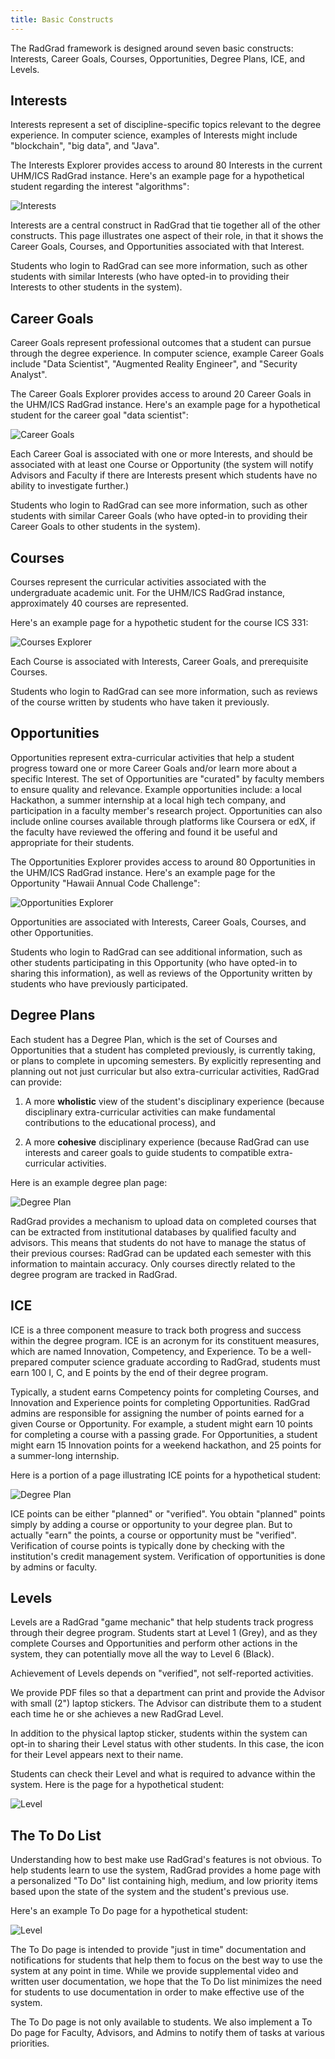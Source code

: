 ```yaml
---
title: Basic Constructs
---
```


The RadGrad framework is designed around seven basic constructs: Interests, Career Goals, Courses, Opportunities, Degree Plans, ICE, and Levels.

## Interests

Interests represent a set of discipline-specific topics relevant to the degree experience.  In computer science, examples of Interests might include "blockchain", "big data", and "Java".

The Interests Explorer provides access to around 80 Interests in the current UHM/ICS RadGrad instance.  Here's an example page for a hypothetical student regarding the interest "algorithms":

![Interests](/img/overview/interests-explorer-algorithms.png)

Interests are a central construct in RadGrad that tie together all of the other constructs.  This page illustrates one aspect of their role, in that it shows the Career Goals, Courses, and Opportunities associated with that Interest.

Students who login to RadGrad can see more information, such as other students with similar Interests (who have opted-in to providing their Interests to other students in the system).


## Career Goals

Career Goals represent professional outcomes that a student can pursue through the degree experience. In computer science, example Career Goals include "Data Scientist", "Augmented Reality Engineer", and "Security Analyst".

The Career Goals Explorer provides access to around 20 Career Goals in the UHM/ICS RadGrad instance.  Here's an example page for a hypothetical student for the career goal "data scientist":

![Career Goals](/img/overview/career-goals-explorer-data-scientist.png)

Each Career Goal is associated with one or more Interests, and should be associated with at least one Course or  Opportunity (the system will notify Advisors and Faculty if there are Interests present which students have no ability to investigate further.)

Students who login to RadGrad can see more information, such as other students with similar Career Goals (who have opted-in to providing their Career Goals to other students in the system).


## Courses

Courses represent the curricular activities associated with the undergraduate academic unit. For the UHM/ICS RadGrad instance, approximately 40 courses are represented.

Here's an example page for a hypothetic student for the course ICS 331:

![Courses Explorer](/img/overview/courses-explorer-331.png)

Each Course is associated with Interests, Career Goals, and prerequisite Courses.

Students who login to RadGrad can see more information, such as reviews of the course written by students who have taken it previously.

## Opportunities

Opportunities represent extra-curricular activities that help a student progress toward one or more Career Goals and/or learn more about a specific Interest. The set of Opportunities are "curated" by faculty members to ensure quality and relevance. Example opportunities include: a local Hackathon, a summer internship at a local high tech company, and participation in a faculty member's research project.  Opportunities can also include online courses available through platforms like Coursera or edX, if the faculty have reviewed the offering and found it be useful and appropriate for their students.

The Opportunities Explorer provides access to around 80 Opportunities in the UHM/ICS RadGrad instance.  Here's an example page for the Opportunity "Hawaii Annual Code Challenge":

![Opportunities Explorer](/img/overview/opportunities-explorer-hacc.png)

Opportunities are associated with Interests, Career Goals, Courses, and other Opportunities.

Students who login to RadGrad can see additional information, such as other students participating in this Opportunity (who have opted-in to sharing this information), as well as reviews of the Opportunity written by students who have previously participated.

## Degree Plans

Each student has a Degree Plan, which is the set of Courses and Opportunities that a student has completed previously, is currently taking, or plans to complete in upcoming semesters.  By explicitly representing and planning out not just curricular but also extra-curricular activities, RadGrad can provide:

  1. A more **wholistic** view of the student's disciplinary experience (because disciplinary extra-curricular activities can make fundamental contributions to the educational process), and

  2. A more **cohesive** disciplinary experience (because RadGrad can use interests and career goals to guide students to compatible extra-curricular activities.

Here is an example degree plan page:

![Degree Plan](/img/overview/degree-plan-example-page.png)

RadGrad provides a mechanism to upload data on completed courses that can be extracted from institutional databases by qualified faculty and advisors.  This means that students do not have to manage the status of their previous courses: RadGrad can be updated each semester with this information to maintain accuracy. Only courses directly related to the degree program are tracked in RadGrad.

## ICE

ICE is a three component measure to track both progress and success within the degree program.  ICE is an acronym for its constituent measures, which are named Innovation, Competency, and Experience.  To be a well-prepared computer science graduate according to RadGrad, students must earn 100 I, C, and E points by the end of their degree program.

Typically, a student earns Competency points for completing Courses, and Innovation and Experience points for completing Opportunities. RadGrad admins are responsible for assigning the number of points earned for a given Course or Opportunity. For example, a student might earn 10 points for completing a course with a passing grade.  For Opportunities, a student might earn 15 Innovation points for a weekend hackathon, and 25 points for a summer-long internship.

Here is a portion of a page illustrating ICE points for a hypothetical student:

![Degree Plan](/img/overview/ice-example.png)

ICE points can be either "planned" or "verified".  You obtain "planned" points simply by adding a course or opportunity to your degree plan.  But to actually "earn" the points, a course or opportunity must be "verified".  Verification of course points is typically done by checking with the institution's credit management system. Verification of opportunities is done by admins or faculty.

## Levels

Levels are a RadGrad "game mechanic" that help students track progress through their degree program. Students start at Level 1 (Grey), and as they complete Courses and Opportunities and perform other actions in the system, they can potentially move all the way to Level 6 (Black).

Achievement of Levels depends on "verified", not self-reported activities.

We provide PDF files so that a department can print and provide the Advisor with small (2") laptop stickers. The Advisor can distribute them to a student each time he or she achieves a new RadGrad Level.

In addition to the physical laptop sticker, students within the system can opt-in to sharing their Level status with other students. In this case, the icon for their Level appears next to their name.

Students can check their Level and what is required to advance within the system. Here is the page for a hypothetical student:

![Level](/img/overview/level-page-example.png)

## The To Do List

Understanding how to best make use RadGrad's features is not obvious.  To help students learn to use the system, RadGrad provides a home page with a personalized "To Do" list containing high, medium, and low priority items based upon the state of the system and the student's previous use.

Here's an example To Do page for a hypothetical student:

![Level](/img/overview/to-do-page.png)

The To Do page is intended to provide "just in time" documentation and notifications for students that help them to focus on the best way to use the system at any point in time. While we provide supplemental video and written user documentation, we hope that the To Do list minimizes the need for students to use documentation in order to make effective use of the system.

The To Do page is not only available to students. We also implement a To Do page for Faculty, Advisors, and Admins to notify them of tasks at various priorities.





